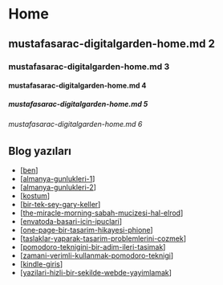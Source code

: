 # Home
## mustafasarac-digitalgarden-home.md 2
### mustafasarac-digitalgarden-home.md 3
#### mustafasarac-digitalgarden-home.md 4
##### mustafasarac-digitalgarden-home.md 5
###### mustafasarac-digitalgarden-home.md 6


## Blog yazıları
- [[ben]]
- [[almanya-gunlukleri-1]]
- [[almanya-gunlukleri-2]]
- [[kostum]]
- [[bir-tek-sey-gary-keller]]
- [[the-miracle-morning-sabah-mucizesi-hal-elrod]]
- [[envatoda-basari-icin-ipuclari]]
- [[one-page-bir-tasarim-hikayesi-phione]]
- [[taslaklar-yaparak-tasarim-problemlerini-cozmek]]
- [[pomodoro-teknigini-bir-adim-ileri-tasimak]]
- [[zamani-verimli-kullanmak-pomodoro-teknigi]]
- [[kindle-giris]]
- [[yazilari-hizli-bir-sekilde-webde-yayimlamak]]


[//begin]: # "Autogenerated link references for markdown compatibility"
[ben]: blog/ben "ben"
[almanya-gunlukleri-1]: blog/almanya-gunlukleri-1 "almanya-gunlukleri-1"
[almanya-gunlukleri-2]: blog/almanya-gunlukleri-2 "almanya-gunlukleri-2"
[kostum]: blog/kostum "Koştum"
[bir-tek-sey-gary-keller]: blog/bir-tek-sey-gary-keller "bir-tek-sey-gary-keller"
[the-miracle-morning-sabah-mucizesi-hal-elrod]: blog/the-miracle-morning-sabah-mucizesi-hal-elrod "The Miracle Morning (Sabah Mucizesi) - Hal Elrod"
[envatoda-basari-icin-ipuclari]: blog/envatoda-basari-icin-ipuclari "envatoda-basari-icin-ipuclari"
[one-page-bir-tasarim-hikayesi-phione]: blog/one-page-bir-tasarim-hikayesi-phione "one-page-bir-tasarim-hikayesi-phione"
[taslaklar-yaparak-tasarim-problemlerini-cozmek]: blog/taslaklar-yaparak-tasarim-problemlerini-cozmek "Taslaklar yaparak tasarım problemlerini çözmek"
[pomodoro-teknigini-bir-adim-ileri-tasimak]: blog/pomodoro-teknigini-bir-adim-ileri-tasimak "Pomodoro Tekniğini bir adım ileri taşımak | Molalara odaklanın!"
[zamani-verimli-kullanmak-pomodoro-teknigi]: blog/zamani-verimli-kullanmak-pomodoro-teknigi "Zamanı verimli kullanmanın en akıllı yolu nedir? "
[kindle-giris]: blog/kindle-giris "kindle-giris"
[yazilari-hizli-bir-sekilde-webde-yayimlamak]: blog/yazilari-hizli-bir-sekilde-webde-yayimlamak "Yazıları hızlı bir şekilde webde yayımlamak"
[//end]: # "Autogenerated link references"
